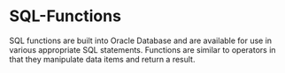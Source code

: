 # SQL-Functions
SQL functions are built into Oracle Database and are available for use in various appropriate SQL statements. Functions are similar to operators in that they manipulate data items and return a result.
